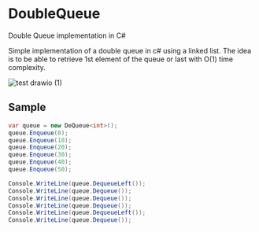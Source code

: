 # DoubleQueue

Double Queue implementation in C#

Simple implementation of a double queue in c# using a linked list. The idea is to be able to retrieve 1st element of the queue or last with O(1) time complexity. 

![test drawio (1)](https://user-images.githubusercontent.com/7347994/185736288-c42419b8-5943-44c7-9872-784795e4a9ac.png)

## Sample

```c#
var queue = new DeQueue<int>();
queue.Enqueue(0);
queue.Enqueue(10);
queue.Enqueue(20);
queue.Enqueue(30);
queue.Enqueue(40);
queue.Enqueue(50);

Console.WriteLine(queue.DequeueLeft());
Console.WriteLine(queue.Dequeue());
Console.WriteLine(queue.Dequeue());
Console.WriteLine(queue.Dequeue());
Console.WriteLine(queue.DequeueLeft());
Console.WriteLine(queue.Dequeue());
```

